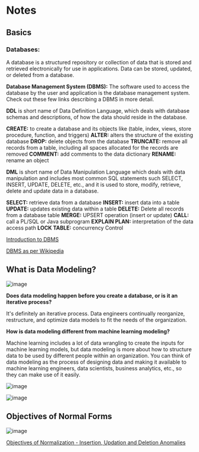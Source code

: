 # Notes

## Basics

### Databases: 
A database is a structured repository or collection of data that is stored and retrieved electronically for use in applications. 
Data can be stored, updated, or deleted from a database.

**Database Management System (DBMS):** The software used to access the database by the user and application is the database management system. Check out these few links describing a DBMS in more detail.

**DDL** is short name of Data Definition Language, which deals with database schemas and descriptions, of how the data should reside in the database.

**CREATE:** to create a database and its objects like (table, index, views, store procedure, function, and triggers)
**ALTER:** alters the structure of the existing database
**DROP:** delete objects from the database
**TRUNCATE:** remove all records from a table, including all spaces allocated for the records are removed
**COMMENT:** add comments to the data dictionary
**RENAME:** rename an object

**DML** is short name of Data Manipulation Language which deals with data manipulation and includes most common SQL statements such SELECT, INSERT, UPDATE, DELETE, etc., and it is used to store, modify, retrieve, delete and update data in a database.

**SELECT:** retrieve data from a database
**INSERT:** insert data into a table
**UPDATE:** updates existing data within a table
**DELETE:** Delete all records from a database table
**MERGE:** UPSERT operation (insert or update)
**CALL:** call a PL/SQL or Java subprogram
**EXPLAIN PLAN:** interpretation of the data access path
**LOCK TABLE:** concurrency Control

[Introduction to DBMS](https://www.geeksforgeeks.org/database-management-system-introduction-set-1/)

[DBMS as per Wikipedia](https://en.wikipedia.org/wiki/Database#Database_management_system)

## What is Data Modeling?


![image](https://user-images.githubusercontent.com/68102477/120060597-f783b580-c09b-11eb-9089-7acec763ca3f.png)

**Does data modeling happen before you create a database, or is it an iterative process?**

It's definitely an iterative process. Data engineers continually reorganize, restructure, and optimize data models to fit the needs of the organization.

**How is data modeling different from machine learning modeling?**

Machine learning includes a lot of data wrangling to create the inputs for machine learning models, but data modeling is more about how to structure data to be used by different people within an organization. You can think of data modeling as the process of designing data and making it available to machine learning engineers, data scientists, business analytics, etc., so they can make use of it easily.

![image](https://user-images.githubusercontent.com/68102477/120060706-94465300-c09c-11eb-9081-4c6b21891011.png)

![image](https://user-images.githubusercontent.com/68102477/120061039-8eea0800-c09e-11eb-8cea-140fa1b33454.png)

## Objectives of Normal Forms

![image](https://user-images.githubusercontent.com/68102477/120099946-8c141380-c181-11eb-8152-c31742dd9083.png)

[Objectives of Normalization - Insertion, Updation and Deletion Anomalies](https://en.wikipedia.org/wiki/Database_normalization)
